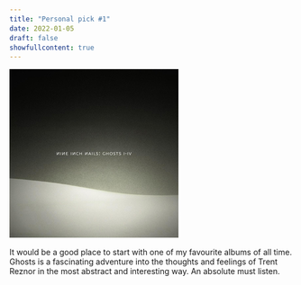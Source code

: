 ```yaml
---
title: "Personal pick #1"
date: 2022-01-05
draft: false
showfullcontent: true
---
```


![Mike](/Nine_Inch_Nails_-_Ghosts_I-IV.png 'Ghosts_1-4')

It would be a good place to start with one of my favourite albums of all time. Ghosts is a fascinating adventure into the thoughts and feelings of Trent Reznor in the most abstract and interesting way. An absolute must listen.
